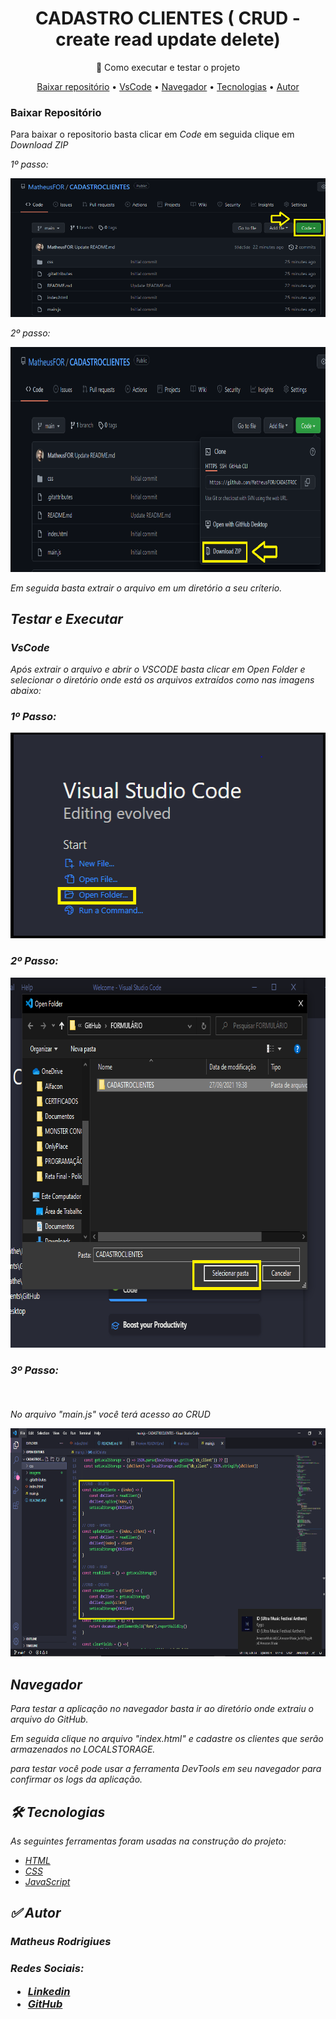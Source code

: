 <h1 align="center">CADASTRO CLIENTES ( CRUD - create read update delete)</h1>
<p align="center">🚀 Como executar e testar o projeto</p>

<p align="center">
 <a href="#baixar">Baixar repositório</a> •
 <a href="#vscode">VsCode</a> • 
 <a href="#navegador">Navegador</a> • 
 <a href="#tecnologias">Tecnologias</a> • 
 <a href="#autor">Autor</a>
</p>

### Baixar Repositório


<p>Para baixar o repositorio basta clicar em <em>Code</em> em seguida clique em <em>Download ZIP<em> </p>

<p> 1º passo: </p>
<img src ="https://github.com/MatheusFOR/CADASTROCLIENTES/blob/main/imagens/baixar1.PNG" title = "Como baixar?" alt = " Como baixar?" >

<p> 2º passo: </p>
<img src = "https://github.com/MatheusFOR/CADASTROCLIENTES/blob/main/imagens/baixar2.PNG" title = "Como baixar?" alt = " Como baixar?" height="360" width="720">
<p></p>
<p>Em seguida basta extrair o arquivo em um diretório a seu críterio.</p>

## Testar e Executar
<p></p>

### VsCode

<p> Após extrair o arquivo e abrir o <em>VSCODE<em> basta clicar em <em>Open Folder</em> e selecionar o diretório onde está os arquivos extraídos como nas imagens abaixo: </p>
<p>

</p>

### <p>1º Passo:</p>
<img src = "https://github.com/MatheusFOR/CADASTROCLIENTES/blob/main/imagens/vscode1.PNG" title = "executar" alt = " executar" height="329" width="514" >
<p>

</p>

### <p>2º Passo:</p>
<img src = "https://github.com/MatheusFOR/CADASTROCLIENTES/blob/main/imagens/vscode3.PNG" title = "executar" alt = " executar" height="592" width="738" >
<p>

</p>

### <p>3º Passo:</p><br>
<p>No arquivo "main.js" você terá acesso ao CRUD </p>
<img src = "https://github.com/MatheusFOR/CADASTROCLIENTES/blob/main/imagens/vscode2.PNG" title = "executar" alt = " executar" height="365" width="683" >

## Navegador

<p>Para testar a aplicação no navegador basta ir ao diretório onde extraiu o arquivo do GitHub.</p>
<p>Em seguida clique no arquivo "index.html" e cadastre os clientes que serão armazenados no LOCALSTORAGE.</p>
<p> para testar você pode usar a ferramenta <em>DevTools</em> em seu navegador para confirmar os logs da aplicação.</p>

## 🛠 Tecnologias

As seguintes ferramentas foram usadas na construção do projeto:

- [HTML](https://developer.mozilla.org/pt-BR/docs/Web/HTML/Element/html)
- [CSS](https://developer.mozilla.org/pt-BR/docs/Learn/Getting_started_with_the_web/CSS_basics)
- [JavaScript](https://www.javascript.com/)

## ✅ Autor

<h3> Matheus Rodrigiues<h3>
<p>Redes Sociais:</p>

- [Linkedin](https://www.linkedin.com/in/matheusfor)
- [GitHub](https://github.com/MatheusFOR)





